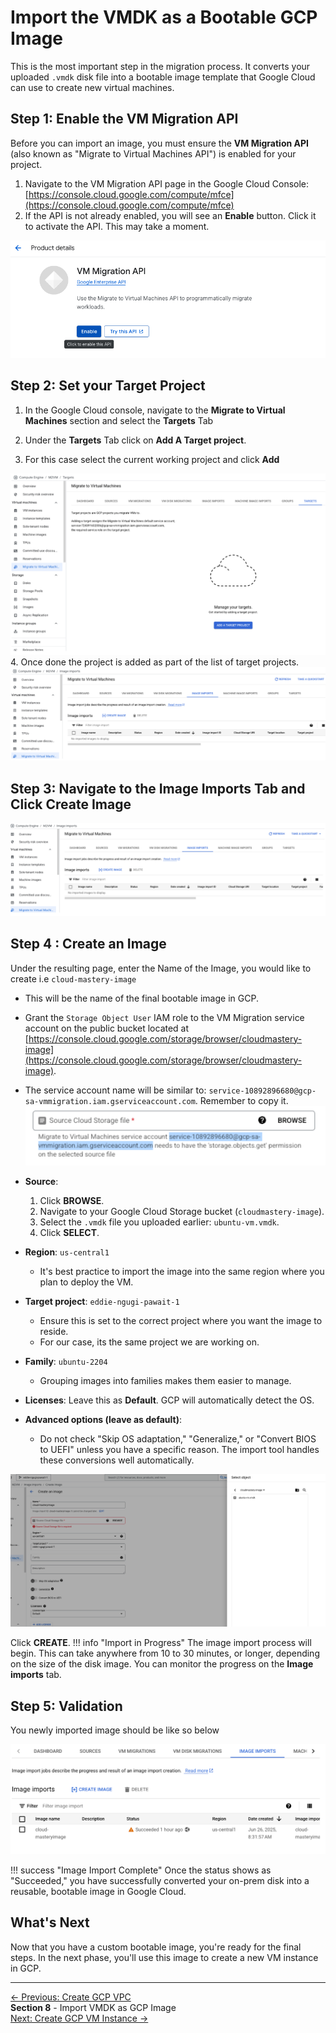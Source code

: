 # Import the VMDK as a Bootable GCP Image

This is the most important step in the migration process. It converts your uploaded `.vmdk` disk file into a bootable image template that Google Cloud can use to create new virtual machines.

## Step 1: Enable the VM Migration API

Before you can import an image, you must ensure the **VM Migration API** (also known as "Migrate to Virtual Machines API") is enabled for your project.

1.  Navigate to the VM Migration API page in the Google Cloud Console:
    [https://console.cloud.google.com/compute/mfce](https://console.cloud.google.com/compute/mfce)
2.  If the API is not already enabled, you will see an **Enable** button. Click it to activate the API. This may take a moment.

![Enable VM Migration API](assets/images/enable-vm-migration.png)

## Step 2: Set your Target Project

1.  In the Google Cloud console, navigate to the **Migrate to Virtual Machines** section and select the **Targets** Tab

2.  Under the **Targets** Tab click on **Add A Target project**. 
3.  For this case select the current working project and click **Add**

![Navigate to Add Targets in MTVE](assets/images/add-target.png)
4. Once done the project is added as part of the list of target projects.
![Target project added](assets/images/target-project.png)

## Step 3: Navigate to the Image Imports Tab  and Click Create Image 
![Create Image from MVM](assets/images/create-image-mvm.png)
## Step 4 : Create an Image 
Under the resulting page, enter the Name of the  Image, you would like to create i.e `cloud-mastery-image`

   *   This will be the name of the final bootable image in GCP.
   * Grant the `Storage Object User` IAM role to the VM Migration service account on the public bucket located at [https://console.cloud.google.com/storage/browser/cloudmastery-image](https://console.cloud.google.com/storage/browser/cloudmastery-image).
  * The service account name will be similar to: `service-10892896680@gcp-sa-vmmigration.iam.gserviceaccount.com`. Remember to copy it.
    ![sa-account](assets/images/image-sa-account.png)

*   **Source**:
    1.  Click **BROWSE**.
    2.  Navigate to your Google Cloud Storage bucket (`cloudmastery-image`).
    3.  Select the `.vmdk` file you uploaded earlier: `ubuntu-vm.vmdk`.
    4.  Click **SELECT**.

*   **Region**: `us-central1`
    *   It's best practice to import the image into the same region where you plan to deploy the VM.

*   **Target project**: `eddie-ngugi-pawait-1`
    *   Ensure this is set to the correct project where you want the image to reside.
    *   For our case, its the same project we are working on.

*   **Family**: `ubuntu-2204`
    *   Grouping images into families makes them easier to manage.

*   **Licenses**: Leave this as **Default**. GCP will automatically detect the OS.

*   **Advanced options (leave as default)**:
    *   Do not check "Skip OS adaptation," "Generalize," or "Convert BIOS to UEFI" unless you have a specific reason. The import tool handles these conversions well automatically.

![Configure Image Import](assets/images/ubuntu-vm-dk.png)

  Click **CREATE**.
!!! info "Import in Progress"
    The image import process will begin. This can take anywhere from 10 to 30 minutes, or longer, depending on the size of the disk image. You can monitor the progress on the **Image imports** tab.

## Step 5: Validation
You newly imported image should be like so below

![Success Imported Image](assets/images/success-imported-image.png)


!!! success "Image Import Complete"
    Once the status shows as "Succeeded," you have successfully converted your on-prem disk into a reusable, bootable image in Google Cloud.

## What's Next

Now that you have a custom bootable image, you're ready for the final steps. In the next phase, you'll use this image to create a new VM instance in GCP.

---

<div class="page-nav">
  <div class="nav-item">
    <a href="../migration-create-vpc/" class="btn-secondary">← Previous: Create GCP VPC</a>
  </div>
  <div class="nav-item">
    <span><strong>Section 8</strong> - Import VMDK as GCP Image</span>
  </div>
  <div class="nav-item">
    <a href="../migration-create-vm/" class="btn-primary">Next: Create GCP VM Instance →</a>
  </div>
</div>